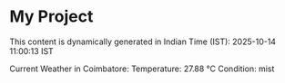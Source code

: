 # My Project

This content is dynamically generated in Indian Time (IST): 2025-10-14 11:00:13 IST


Current Weather in Coimbatore:
Temperature: 27.88 °C
Condition: mist
